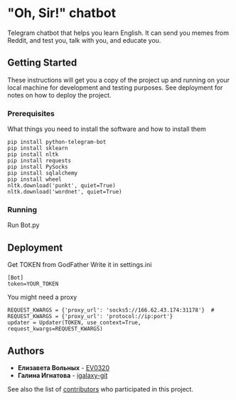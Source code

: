 # "Oh, Sir!" chatbot

Telegram chatbot that helps you learn English. It can send you memes from Reddit, and test you, talk with you, and educate you.

## Getting Started

These instructions will get you a copy of the project up and running on your local machine for development and testing purposes. See deployment for notes on how to deploy the project.

### Prerequisites

What things you need to install the software and how to install them

```
pip install python-telegram-bot
pip install sklearn
pip install nltk
pip install requests
pip install PySocks
pip install sqlalchemy
pip install wheel
nltk.download('punkt', quiet=True)
nltk.download('wordnet', quiet=True)
```

### Running

Run Bot.py

## Deployment

Get TOKEN from GodFather
Write it in settings.ini
```
[Bot]
token=YOUR_TOKEN
```
You might need a proxy
```
REQUEST_KWARGS = {'proxy_url': 'socks5://166.62.43.174:31178'}  # REQUEST_KWARGS = {'proxy_url': 'protocol://ip:port'}
updater = Updater(TOKEN, use_context=True, request_kwargs=REQUEST_KWARGS)
```

## Authors

* **Елизавета Вольных** - [EV0320](https://github.com/EV0320)
* **Галина Игнатова** - [igalaxy-git](https://github.com/igalaxy-git)

See also the list of [contributors](https://github.com/igalaxy-git/chatbot/contributors) who participated in this project.


